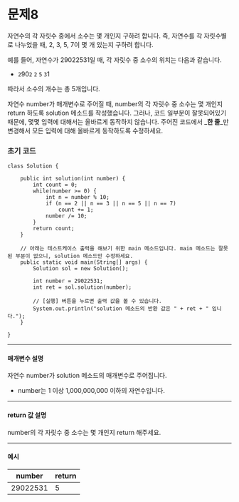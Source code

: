 # 문제8

자연수의 각 자릿수 중에서 소수는 몇 개인지 구하려 합니다. 즉, 자연수를 각 자릿수별로 나누었을 때, 2, 3, 5, 7이 몇 개 있는지 구하려 합니다.

예를 들어, 자연수가 29022531일 때, 각 자릿수 중 소수의 위치는 다음과 같습니다.

* `2`90`2` `2` `5` `3`1

따라서 소수의 개수는 총 5개입니다.

자연수 number가 매개변수로 주어질 때, number의 각 자릿수 중 소수는 몇 개인지 return 하도록 solution 메소드를 작성했습니다. 그러나, 코드 일부분이 잘못되어있기 때문에, 몇몇 입력에 대해서는 올바르게 동작하지 않습니다. 주어진 코드에서 _**한 줄**_만 변경해서 모든 입력에 대해 올바르게 동작하도록 수정하세요.

### 초기 코드

```
class Solution {

    public int solution(int number) {
        int count = 0;
        while(number >= 0) {
            int n = number % 10;
            if (n == 2 || n == 3 || n == 5 || n == 7)
                count += 1;
            number /= 10;
        }
        return count;
    }

    // 아래는 테스트케이스 출력을 해보기 위한 main 메소드입니다. main 메소드는 잘못된 부분이 없으니, solution 메소드만 수정하세요.
    public static void main(String[] args) {
        Solution sol = new Solution();
        
        int number = 29022531;
        int ret = sol.solution(number);

        // [실행] 버튼을 누르면 출력 값을 볼 수 있습니다.
        System.out.println("solution 메소드의 반환 값은 " + ret + " 입니다.");
    }
    
}
```

---

#### 매개변수 설명
자연수 number가 solution 메소드의 매개변수로 주어집니다.
* number는 1 이상 1,000,000,000 이하의 자연수입니다.

---

#### return 값 설명
number의 각 자릿수 중 소수는 몇 개인지 return 해주세요.

---

#### 예시

| number   | return |
|----------|--------|
| 29022531 | 5      |
